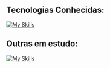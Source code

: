 ## Tecnologias Conhecidas:

[![My Skills](https://skillicons.dev/icons?i=aws,docker,rabbitmq,postgres,mongodb,redis,prisma,nginx,nodejs,nest,express,postman,react,next,angular,tailwind,js,ts,bash,linux,windows,html,css,git,vscode,vim,vercel,netlify)](https://skillicons.dev)      

## Outras em estudo:

[![My Skills](https://skillicons.dev/icons?i=cs,dotnet,azure)](https://skillicons.dev)      
